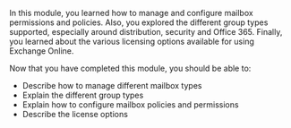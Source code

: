 In this module, you learned how to manage and configure mailbox permissions and policies. Also, you explored the different group types supported, especially around distribution, security and Office 365. Finally, you learned about the various licensing options available for using Exchange Online.

Now that you have completed this module, you should be able to:

- Describe how to manage different mailbox types 
- Explain the different group types
- Explain how to configure mailbox policies and permissions
- Describe the license options
